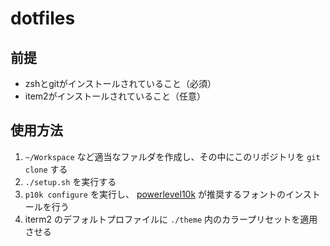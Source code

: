 # dotfiles

## 前提

- zshとgitがインストールされていること（必須）
- item2がインストールされていること（任意）

## 使用方法

1. `~/Workspace` など適当なファルダを作成し、その中にこのリポジトリを `git clone` する
2. `./setup.sh` を実行する
3. `p10k configure` を実行し、 [powerlevel10k](https://github.com/romkatv/powerlevel10k) が推奨するフォントのインストールを行う
4. iterm2 のデフォルトプロファイルに `./theme` 内のカラープリセットを適用させる
